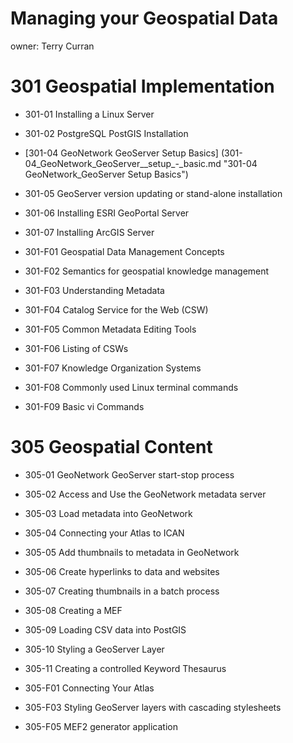 Managing your Geospatial Data
===================================

owner: Terry Curran

301 Geospatial Implementation
===
- 301-01 Installing a Linux Server
- 301-02 PostgreSQL PostGIS Installation
- [301-04 GeoNetwork GeoServer Setup Basics] (301-04_GeoNetwork_GeoServer__setup_-_basic.md  "301-04 GeoNetwork_GeoServer Setup Basics")
- 301-05 GeoServer version updating or stand-alone installation
- 301-06 Installing ESRI GeoPortal Server
- 301-07 Installing ArcGIS Server

 
- 301-F01 Geospatial Data Management Concepts
- 301-F02 Semantics for geospatial knowledge management
- 301-F03 Understanding Metadata
- 301-F04 Catalog Service for the Web (CSW)
- 301-F05 Common Metadata Editing Tools
- 301-F06 Listing of CSWs 
- 301-F07 Knowledge Organization Systems
- 301-F08 Commonly used Linux terminal commands
- 301-F09 Basic vi Commands

305 Geospatial Content
===
- 305-01 GeoNetwork GeoServer start-stop process
- 305-02 Access and Use the GeoNetwork metadata server
- 305-03 Load metadata into GeoNetwork
- 305-04 Connecting your Atlas to ICAN
- 305-05 Add thumbnails to metadata in GeoNetwork
- 305-06 Create hyperlinks to data and websites
- 305-07 Creating thumbnails in a batch process
- 305-08 Creating a MEF
- 305-09 Loading CSV data into PostGIS
- 305-10 Styling a GeoServer Layer
- 305-11 Creating a controlled Keyword Thesaurus

- 305-F01 Connecting Your Atlas
- 305-F03 Styling GeoServer layers with cascading stylesheets
- 305-F05 MEF2 generator application
